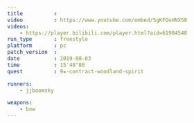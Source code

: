 ```yaml
---
title          :
video          : https://www.youtube.com/embed/5gKFQoHNX58
videos:
    - https://player.bilibili.com/player.html?aid=61984548
run_type       : freestyle
platform       : pc
patch_version  :
date           : 2019-08-03
time           : 15'48"80
quest          : 9★-contract-woodland-spirit

runners:
    - jjboomsky

weapons:
    - bow
---
```

